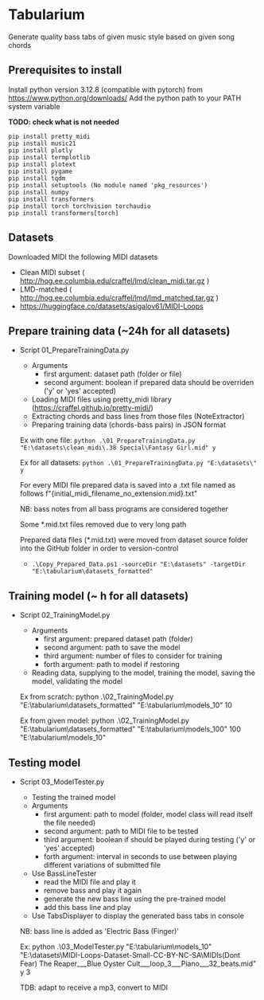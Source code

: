 # Tabularium

Generate quality bass tabs of given music style based on given song chords

## Prerequisites to install
Install python version 3.12.8 (compatible with pytorch) from https://www.python.org/downloads/
Add the python path to your PATH system variable

**TODO: check what is not needed**
```
pip install pretty_midi
pip install music21
pip install plotly
pip install termplotlib
pip install plotext
pip install pygame
pip install tqdm
pip install setuptools (No module named 'pkg_resources')
pip install numpy
pip install transformers
pip install torch torchvision torchaudio
pip install transformers[torch]
```

## Datasets
Downloaded MIDI the following MIDI datasets
* Clean MIDI subset ( http://hog.ee.columbia.edu/craffel/lmd/clean_midi.tar.gz )
* LMD-matched ( http://hog.ee.columbia.edu/craffel/lmd/lmd_matched.tar.gz )
* https://huggingface.co/datasets/asigalov61/MIDI-Loops

## Prepare training data (~24h for all datasets)
* Script 01_PrepareTrainingData.py
  * Arguments
    * first argument: dataset path (folder or file)
    * second argument: boolean if prepared data should be overriden ('y' or 'yes' accepted)
  * Loading MIDI files using pretty_midi library (https://craffel.github.io/pretty-midi/)
  * Extracting chords and bass lines from those files (NoteExtractor)
  * Preparing training data (chords-bass pairs) in JSON format

  Ex with one file: ```python .\01_PrepareTrainingData.py "E:\datasets\clean_midi\.38 Special\Fantasy Girl.mid" y```

  Ex for all datasets: ```python .\01_PrepareTrainingData.py "E:\datasets\" y```

  For every MIDI file prepared data is saved into a .txt file named as follows f"{initial_midi_filename_no_extension.mid}.txt"

  NB: bass notes from all bass programs are considered together

  Some *.mid.txt files removed due to very long path

  Prepared data files (*.mid.txt) were moved from dataset source folder into the GitHub folder in order to version-control
  * ```.\Copy_Prepared_Data.ps1 -sourceDir "E:\datasets" -targetDir "E:\tabularium\datasets_formatted"```

## Training model (~ h for all datasets)
* Script 02_TrainingModel.py
  * Arguments
    * first argument: prepared dataset path (folder)
    * second argument: path to save the model
    * third argument: number of files to consider for training
    * forth argument: path to model if restoring
  * Reading data, supplying to the model, training the model, saving the model, validating the model

  Ex from scratch: python .\02_TrainingModel.py "E:\tabularium\datasets_formatted\" "E:\tabularium\models_10" 10
  
  Ex from given model: python .\02_TrainingModel.py "E:\tabularium\datasets_formatted\" "E:\tabularium\models_100" 100 "E:\tabularium\models_10"

## Testing model
* Script 03_ModelTester.py
  * Testing the trained model
  * Arguments
    * first argument: path to model (folder, model class will read itself the file needed)
    * second argument: path to MIDI file to be tested
    * third argument: boolean if should be played during testing ('y' or 'yes' accepted)
    * forth argument: interval in seconds to use between playing different variations of submitted file
  * Use BassLineTester
    * read the MIDI file and play it
    * remove bass and play it again
    * generate the new bass line using the pre-trained model
    * add this bass line and play
  * Use TabsDisplayer to display the generated bass tabs in console
  
  NB: bass line is added as 'Electric Bass (Finger)'

  Ex: python .\03_ModelTester.py "E:\tabularium\models_10" "E:\datasets\MIDI-Loops-Dataset-Small-CC-BY-NC-SA\MIDIs\(Dont Fear) The Reaper___Blue Oyster Cult___loop_3___Piano___32_beats.mid" y 3

  TDB: adapt to receive a mp3, convert to MIDI
